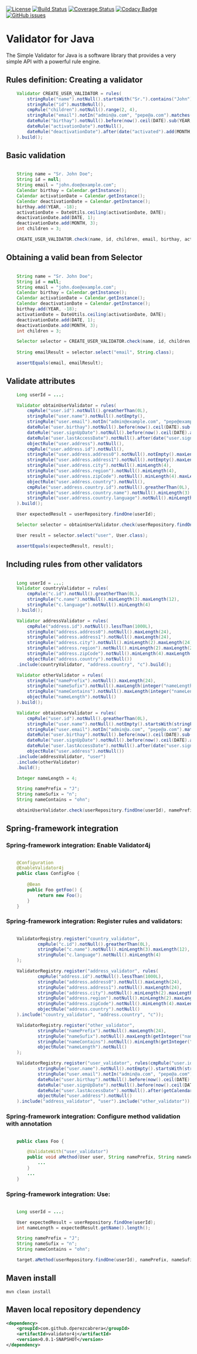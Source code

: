 [![License](http://img.shields.io/:license-gpl3-blue.svg)](http://www.gnu.org/licenses/gpl-3.0.html)
[![Build Status](https://travis-ci.org/dperezcabrera/validator4j.svg?branch=master)](https://travis-ci.org/dperezcabrera/validator4j)
[![Coverage Status](https://coveralls.io/repos/github/dperezcabrera/validator4j/badge.svg?branch=master)](https://coveralls.io/github/dperezcabrera/validator4j?branch=master)
[![Codacy Badge](https://api.codacy.com/project/badge/Grade/4c0b73fa27ed46b1b45449db8dcfea34)](https://www.codacy.com/app/dperezcabrera/validator4j?utm_source=github.com&amp;utm_medium=referral&amp;utm_content=dperezcabrera/validator4j&amp;utm_campaign=Badge_Grade)
[![GitHub issues](https://img.shields.io/github/issues-raw/dperezcabrera/validator4j.svg?maxAge=2592000)](https://github.com/dperezcabrera/validator4j/issues)


# Validator for Java

The Simple Validator for Java is a software library that provides a very simple API with a powerful rule engine.

## Rules definition: Creating a validator
```java
    Validator CREATE_USER_VALIDATOR = rules(
        stringRule("name").notNull().startsWith("Sr.").contains("John"),
        stringRule("id").mustBeNull(),
        cmpRule("children").notNull().range(2, 4),
        stringRule("email").notIn("admin@a.com", "pepe@a.com").matches(EMAIL_PATTERN),
        dateRule("birthay").notNull().before(now().ceil(DATE).sub(YEAR, 18)),
        dateRule("activationDate").notNull(),
        dateRule("deactivationDate").after(date("activated").add(MONTH, 3))
    ).build();
```

## Basic validation
```java

    String name = "Sr. John Doe";
    String id = null;
    String email = "john.doe@example.com";
    Calendar birthay = Calendar.getInstance();
    Calendar activationDate = Calendar.getInstance();
    Calendar deactivationDate = Calendar.getInstance();
    birthay.add(YEAR, -18);
    activationDate = DateUtils.ceiling(activationDate, DATE);
    deactivationDate.add(DATE, 1);
    deactivationDate.add(MONTH, 3);
    int children = 3;

    CREATE_USER_VALIDATOR.check(name, id, children, email, birthay, activationDate, deactivationDate);
```

## Obtaining a valid bean from Selector
```java

    String name = "Sr. John Doe";
    String id = null;
    String email = "john.doe@example.com";
    Calendar birthay = Calendar.getInstance();
    Calendar activationDate = Calendar.getInstance();
    Calendar deactivationDate = Calendar.getInstance();
    birthay.add(YEAR, -18);
    activationDate = DateUtils.ceiling(activationDate, DATE);
    deactivationDate.add(DATE, 1);
    deactivationDate.add(MONTH, 3);
    int children = 3;

    Selector selector = CREATE_USER_VALIDATOR.check(name, id, children, email, birthay, activationDate, deactivationDate);
    
    String emailResult = selector.select("email", String.class);

    assertEquals(email, emailResult);
```

## Validate attributes
```java
    Long userId = ...;

    Validator obtainUserValidator = rules(
        cmpRule("user.id").notNull().greatherThan(0L),
        stringRule("user.name").notNull().notEmpty(),
        stringRule("user.email").notIn("admin@example.com", "pepe@example.com").matches(EMAIL_PATTERN),
        dateRule("user.birthay").notNull().before(now().ceil(DATE).sub(YEAR, 18)),
        dateRule("user.signUpDate").notNull().before(now().ceil(DATE).add(DATE, 1)),
        dateRule("user.lastAccessDate").notNull().after(date("user.signUpDate").truncate(DATE).sub(DATE, 1)),
        objectRule("user.address").notNull(),
        cmpRule("user.address.id").notNull(),
        stringRule("user.address.address0").notNull().notEmpty().maxLength(24),
        stringRule("user.address.address1").notNull().notEmpty().maxLength(24),
        stringRule("user.address.city").notNull().minLength(4),
        stringRule("user.address.region").notNull().minLength(4),
        stringRule("user.address.zipCode").notNull().minLength(4).maxLength(8),
        objectRule("user.address.country").notNull(),
        cmpRule("user.address.country.id").notNull().greatherThan(0L),
        stringRule("user.address.country.name").notNull().minLength(3).maxLength(12),
        stringRule("user.address.country.language").notNull().minLength(4),
    ).build();

    User expectedResult = userRepository.findOne(userId);

    Selector selector = obtainUserValidator.check(userRepository.findOne(userId));

    User result = selector.select("user", User.class);

    assertEquals(expectedResult, result);
```

## Including rules from other validators
```java

    Long userId = ...;
    Validator countryValidator = rules(
        cmpRule("c.id").notNull().greatherThan(0L),
        stringRule("c.name").notNull().minLength(3).maxLength(12),
        stringRule("c.language").notNull().minLength(4)
    ).build();

    Validator addressValidator = rules(
        cmpRule("address.id").notNull().lessThan(1000L),
        stringRule("address.address0").notNull().maxLength(24),
        stringRule("address.address1").notNull().maxLength(24),
        stringRule("address.city").notNull().minLength(2).maxLength(24),
        stringRule("address.region").notNull().minLength(2).maxLength(24),
        stringRule("address.zipCode").notNull().minLength(4).maxLength(8),
        objectRule("address.country").notNull())
    .include(countryValidator, "address.country", "c").build();

    Validator otherValidator = rules(
        stringRule("namePrefix").notNull().maxLength(24),
        stringRule("nameSufix").notNull().maxLength(integer("nameLength")),
        stringRule("nameContains").notNull().maxLength(integer("nameLength")),
        objectRule("nameLength").notNull()
    ).build();

    Validator obtainUserValidator = rules(
        cmpRule("user.id").notNull().greatherThan(0L),
        stringRule("user.name").notNull().notEmpty().startsWith(stringFrom("namePrefix")).endsWith(stringFrom("nameSufix")).contains(stringFrom("nameContains")).length(integer("nameLength")),
        stringRule("user.email").notIn("admin@a.com", "pepe@a.com").matches(EMAIL_PATTERN),
        dateRule("user.birthay").notNull().before(now().ceil(DATE).sub(YEAR, 18)),
        dateRule("user.signUpDate").notNull().before(now().ceil(DATE).add(DATE, 1)),
        dateRule("user.lastAccessDate").notNull().after(date("user.signUpDate").truncate(DATE).sub(DATE, 1)),
        objectRule("user.address").notNull())
    .include(addressValidator, "user")
    .include(otherValidator)
    .build();

    Integer nameLength = 4;

    String namePrefix = "J";
    String nameSufix = "n";
    String nameContains = "ohn";

    obtainUserValidator.check(userRepository.findOne(userId), namePrefix, nameSufix, nameContains, nameLength);

```

## Spring-framework integration

### Spring-framework integration: Enable Validator4j
```java

    @Configuration
    @EnableValidator4j
    public class ConfigFoo {
        
        @Bean
        public Foo getFoo() {
            return new Foo();
        }
    }
```

### Spring-framework integration: Register rules and validators:
```java

    ValidatorRegistry.register("country_validator",
            cmpRule("c.id").notNull().greatherThan(0L),
            stringRule("c.name").notNull().minLength(3).maxLength(12),
            stringRule("c.language").notNull().minLength(4)
    );

    ValidatorRegistry.register("address_validator", rules(
            cmpRule("address.id").notNull().lessThan(1000L),
            stringRule("address.address0").notNull().maxLength(24),
            stringRule("address.address1").notNull().maxLength(24),
            stringRule("address.city").notNull().minLength(2).maxLength(24),
            stringRule("address.region").notNull().minLength(2).maxLength(24),
            stringRule("address.zipCode").notNull().minLength(4).maxLength(8),
            objectRule("address.country").notNull()
    ).include("country_validator", "address.country", "c"));

    ValidatorRegistry.register("other_validator",
            stringRule("namePrefix").notNull().maxLength(24),
            stringRule("nameSufix").notNull().maxLength(getInteger("nameLength")),
            stringRule("nameContains").notNull().minLength(getInteger("nameLength").div(string("5").toLong().toInteger().add(getInteger("nameLength")).remain(now().dayOfMonth()))),
            objectRule("nameLength").notNull()
    );

    ValidatorRegistry.register("user_validator", rules(cmpRule("user.id").notNull().greatherThan(0L),
            stringRule("user.name").notNull().notEmpty().startsWith(stringFrom("namePrefix")).endsWith(stringFrom("nameSufix")).contains(stringFrom("nameContains")).length(getInteger("nameLength")),
            stringRule("user.email").notIn("admin@a.com", "pepe@a.com").matches(EMAIL_PATTERN),
            dateRule("user.birthay").notNull().before(now().ceil(DATE).sub(YEAR, 18)),
            dateRule("user.signUpDate").notNull().before(now().ceil(DATE).add(DATE, 1)),
            dateRule("user.lastAccessDate").notNull().after(getCalendar("user.signUpDate").truncate(DATE).sub(DATE, 1)),
            objectRule("user.address").notNull()
    ).include("address_validator", "user").include("other_validator"));
```

### Spring-framework integration: Configure method validation with annotation
```java

    public class Foo {

        @ValidateWith("user_validator")
        public void aMethod(User user, String namePrefix, String nameSufix, String nameContains, int nameLength) {
            ...
        }
        ...
    }
```

### Spring-framework integration: Use:
```java    
    
    Long userId = ...;

    User expectedResult = userRepository.findOne(userId);
    int nameLength = expectedResult.getName().length();

    String namePrefix = "J";
    String nameSufix = "n";
    String nameContains = "ohn";

    target.aMethod(userRepository.findOne(userId), namePrefix, nameSufix, nameContains, nameLength);
```


## Maven install
```shell
mvn clean install
```

## Maven local repository dependency
```xml
<dependency>
    <groupId>com.github.dperezcabrera</groupId>
    <artifactId>validator4j</artifactId>
    <version>0.0.1-SNAPSHOT</version>
</dependency>
```
